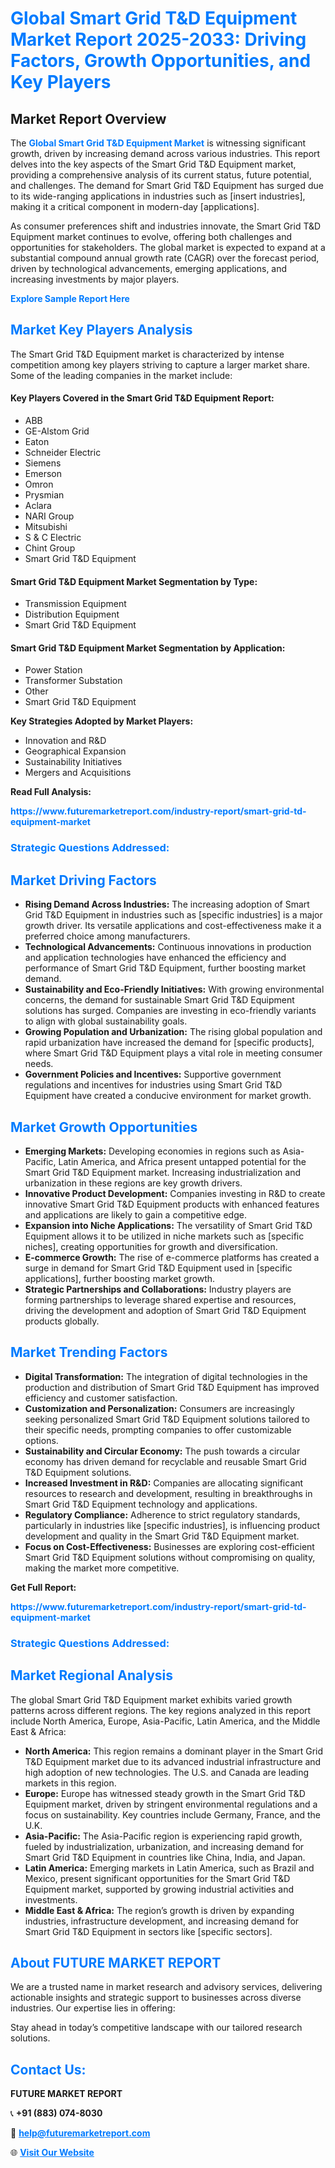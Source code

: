 <h1 style="color: #007BFF;">Global Smart Grid T&D Equipment Market Report 2025-2033: Driving Factors, Growth Opportunities, and Key Players</h1>

<section id="overview">
<h2>Market Report Overview</h2>
<p>The <a href="https://www.futuremarketreport.com/industry-report/smart-grid-td-equipment-market" style="color: #007BFF; text-decoration: none;"><strong>Global Smart Grid T&D Equipment Market</strong></a> is witnessing significant growth, driven by increasing demand across various industries. This report delves into the key aspects of the Smart Grid T&D Equipment market, providing a comprehensive analysis of its current status, future potential, and challenges. The demand for Smart Grid T&D Equipment has surged due to its wide-ranging applications in industries such as [insert industries], making it a critical component in modern-day [applications].</p>
<p>As consumer preferences shift and industries innovate, the Smart Grid T&D Equipment market continues to evolve, offering both challenges and opportunities for stakeholders. The global market is expected to expand at a substantial compound annual growth rate (CAGR) over the forecast period, driven by technological advancements, emerging applications, and increasing investments by major players.</p>
</section>

<section id="overview">
<p><a href="https://www.futuremarketreport.com/request-sample/reportId=96828" style="color: #007BFF; text-decoration: none;"><strong>Explore Sample Report Here</strong></a></p>
</section>

<section id="key-players">
<h2 style="color: #007BFF;">Market Key Players Analysis</h2>
<p>The Smart Grid T&D Equipment market is characterized by intense competition among key players striving to capture a larger market share. Some of the leading companies in the market include:</p>
<h4>Key Players Covered in the Smart Grid T&D Equipment Report:</h4>
<ul><li>ABB</li><li>GE-Alstom Grid</li><li>Eaton</li><li>Schneider Electric</li><li>Siemens</li><li>Emerson</li><li>Omron</li><li>Prysmian</li><li>Aclara</li><li>NARI Group</li><li>Mitsubishi</li><li>S &amp; C Electric</li><li>Chint Group</li><li>Smart Grid T&amp;D Equipment</li></ul>
<h4>Smart Grid T&D Equipment Market Segmentation by Type:</h4>
<ul><li>Transmission Equipment</li><li>Distribution Equipment</li><li>Smart Grid T&amp;D Equipment</li></ul>

<h4>Smart Grid T&D Equipment Market Segmentation by Application:</h4>
<ul><li>Power Station</li><li>Transformer Substation</li><li>Other</li><li>Smart Grid T&amp;D Equipment</li></ul>
<p><strong>Key Strategies Adopted by Market Players:</strong></p>
<ul>
<li>Innovation and R&D</li>
<li>Geographical Expansion</li>
<li>Sustainability Initiatives</li>
<li>Mergers and Acquisitions</li>
</ul>
</section>

<section>
<p><strong>Read Full Analysis: </strong></p><a href="https://www.futuremarketreport.com/industry-report/smart-grid-td-equipment-market" style="color: #007BFF; text-decoration: none;"><strong>https://www.futuremarketreport.com/industry-report/smart-grid-td-equipment-market</strong></a>
<h3 style="color: #007BFF;">Strategic Questions Addressed:</h3>
</section>

<section id="driving-factors">
<h2 style="color: #007BFF;">Market Driving Factors</h2>
<ul>
<li><strong>Rising Demand Across Industries:</strong> The increasing adoption of Smart Grid T&D Equipment in industries such as [specific industries] is a major growth driver. Its versatile applications and cost-effectiveness make it a preferred choice among manufacturers.</li>
<li><strong>Technological Advancements:</strong> Continuous innovations in production and application technologies have enhanced the efficiency and performance of Smart Grid T&D Equipment, further boosting market demand.</li>
<li><strong>Sustainability and Eco-Friendly Initiatives:</strong> With growing environmental concerns, the demand for sustainable Smart Grid T&D Equipment solutions has surged. Companies are investing in eco-friendly variants to align with global sustainability goals.</li>
<li><strong>Growing Population and Urbanization:</strong> The rising global population and rapid urbanization have increased the demand for [specific products], where Smart Grid T&D Equipment plays a vital role in meeting consumer needs.</li>
<li><strong>Government Policies and Incentives:</strong> Supportive government regulations and incentives for industries using Smart Grid T&D Equipment have created a conducive environment for market growth.</li>
</ul>
</section>

<section id="growth-opportunities">
<h2 style="color: #007BFF;">Market Growth Opportunities</h2>
<ul>
<li><strong>Emerging Markets:</strong> Developing economies in regions such as Asia-Pacific, Latin America, and Africa present untapped potential for the Smart Grid T&D Equipment market. Increasing industrialization and urbanization in these regions are key growth drivers.</li>
<li><strong>Innovative Product Development:</strong> Companies investing in R&D to create innovative Smart Grid T&D Equipment products with enhanced features and applications are likely to gain a competitive edge.</li>
<li><strong>Expansion into Niche Applications:</strong> The versatility of Smart Grid T&D Equipment allows it to be utilized in niche markets such as [specific niches], creating opportunities for growth and diversification.</li>
<li><strong>E-commerce Growth:</strong> The rise of e-commerce platforms has created a surge in demand for Smart Grid T&D Equipment used in [specific applications], further boosting market growth.</li>
<li><strong>Strategic Partnerships and Collaborations:</strong> Industry players are forming partnerships to leverage shared expertise and resources, driving the development and adoption of Smart Grid T&D Equipment products globally.</li>
</ul>
</section>

<section id="trending-factors">
<h2 style="color: #007BFF;">Market Trending Factors</h2>
<ul>
<li><strong>Digital Transformation:</strong> The integration of digital technologies in the production and distribution of Smart Grid T&D Equipment has improved efficiency and customer satisfaction.</li>
<li><strong>Customization and Personalization:</strong> Consumers are increasingly seeking personalized Smart Grid T&D Equipment solutions tailored to their specific needs, prompting companies to offer customizable options.</li>
<li><strong>Sustainability and Circular Economy:</strong> The push towards a circular economy has driven demand for recyclable and reusable Smart Grid T&D Equipment solutions.</li>
<li><strong>Increased Investment in R&D:</strong> Companies are allocating significant resources to research and development, resulting in breakthroughs in Smart Grid T&D Equipment technology and applications.</li>
<li><strong>Regulatory Compliance:</strong> Adherence to strict regulatory standards, particularly in industries like [specific industries], is influencing product development and quality in the Smart Grid T&D Equipment market.</li>
<li><strong>Focus on Cost-Effectiveness:</strong> Businesses are exploring cost-efficient Smart Grid T&D Equipment solutions without compromising on quality, making the market more competitive.</li>
</ul>
</section>

<section>
<p><strong>Get Full Report: </strong></p><a href="https://www.futuremarketreport.com/industry-report/smart-grid-td-equipment-market" style="color: #007BFF; text-decoration: none;"><strong>https://www.futuremarketreport.com/industry-report/smart-grid-td-equipment-market</strong></a>
<h3 style="color: #007BFF;">Strategic Questions Addressed:</h3>
</section>


<section id="regional-analysis">
<h2 style="color: #007BFF;">Market Regional Analysis</h2>
<p>The global Smart Grid T&D Equipment market exhibits varied growth patterns across different regions. The key regions analyzed in this report include North America, Europe, Asia-Pacific, Latin America, and the Middle East & Africa:</p>
<ul>
<li><strong>North America:</strong> This region remains a dominant player in the Smart Grid T&D Equipment market due to its advanced industrial infrastructure and high adoption of new technologies. The U.S. and Canada are leading markets in this region.</li>
<li><strong>Europe:</strong> Europe has witnessed steady growth in the Smart Grid T&D Equipment market, driven by stringent environmental regulations and a focus on sustainability. Key countries include Germany, France, and the U.K.</li>
<li><strong>Asia-Pacific:</strong> The Asia-Pacific region is experiencing rapid growth, fueled by industrialization, urbanization, and increasing demand for Smart Grid T&D Equipment in countries like China, India, and Japan.</li>
<li><strong>Latin America:</strong> Emerging markets in Latin America, such as Brazil and Mexico, present significant opportunities for the Smart Grid T&D Equipment market, supported by growing industrial activities and investments.</li>
<li><strong>Middle East & Africa:</strong> The region’s growth is driven by expanding industries, infrastructure development, and increasing demand for Smart Grid T&D Equipment in sectors like [specific sectors].</li>
</ul>
</section>

<footer>
<h2 style="color: #007BFF;">About FUTURE MARKET REPORT</h2>
<p>We are a trusted name in market research and advisory services, delivering actionable insights and strategic support to businesses across diverse industries. Our expertise lies in offering:</p>

<p>Stay ahead in today’s competitive landscape with our tailored research solutions.</p>

<h2 style="color: #007BFF;">Contact Us:</h2>
<p><strong>FUTURE MARKET REPORT</strong></p>
<p>📞 <strong>+91 (883) 074-8030</strong></p>
<p>📧 <strong><a href="mailto:help@futuremarketreport.com" style="color: #007BFF;">help@futuremarketreport.com</a></strong></p>
<p>🌐 <strong><a href="https://www.futuremarketreport.com/" style="color: #007BFF;">Visit Our Website</a></strong></p>
</footer>